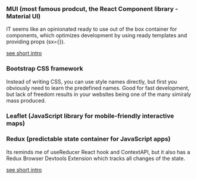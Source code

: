 ### MUI (most famous prodcut, the React Component library - Material UI) 

IT seems like an opinionated ready to use out of the box container for components, which optimizes development by using ready templates and providing props (sx={}).


[see short intro](https://www.youtube.com/watch?v=FB-sKY63AWo)

### Bootstrap CSS framework 

Instead of writing CSS, you can use style names directly, but first you obviously need to learn the predefined names. Good for fast development, but lack of freedom results in your websites being one of the many simiraly mass produced.

### Leaflet (JavaScript library for mobile-friendly interactive maps)

### Redux (predictable state container for JavaScript apps)

Its reminds me of useReducer React hook and ContextAPI, but it also has a Redux Browser Devtools Extension which tracks all changes of the state.

[see short intro](https://www.youtube.com/watch?v=_shA5Xwe8_4)
